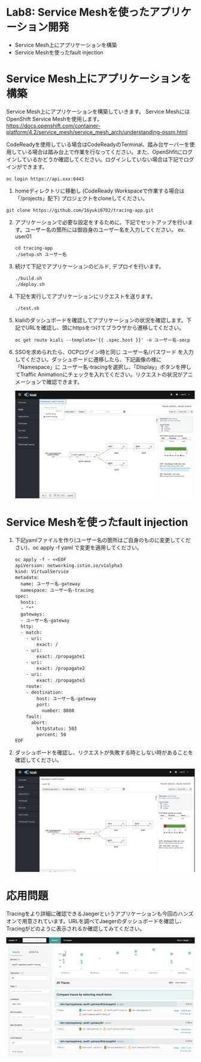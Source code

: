 # Lab8: Service Meshを使ったアプリケーション開発

- Service Mesh上にアプリケーションを構築
- Service Meshを使ったfault injection

# Service Mesh上にアプリケーションを構築

Service Mesh上にアプリケーションを構築していきます。  Service MeshにはOpenShift Service Meshを使用します。 
https://docs.openshift.com/container-platform/4.2/service_mesh/service_mesh_arch/understanding-ossm.html

CodeReadyを使用している場合はCodeReadyのTerminal、踏み台サーバーを使用している場合は踏み台上で作業を行なってください。また、OpenShfitにログインしているかどうか確認してください。ログインしていない場合は下記でログインができます。

```
oc login https://api.xxx:6443
```

1. homeディレクトリに移動し (CodeReady Workspaceで作業する場合は「/projects」配下) プロジェクトをcloneしてください。

  ```
  git clone https://github.com/16yuki0702/tracing-app.git
  ```

2. アプリケーションで必要な設定をするために、下記でセットアップを行います。ユーザー名の箇所には御自身のユーザー名を入力してください。 ex. user01

   ```
   cd tracing-app
   ./setup.sh ユーザー名
   ```
   
3. 続けて下記でアプリケーションのビルド, デプロイを行います。

   ```
   ./build.sh
   ./deploy.sh
   ```

4. 下記を実行してアプリケーションにリクエストを送ります。

   ```
   ./test.sh
   ```

5. kialiのダッシュボードを確認してアプリケーションの状況を確認します。下記でURLを確認し、頭にhttpsをつけてブラウザから遷移してください。

   ```
   oc get route kiali --template='{{ .spec.host }}' -n ユーザー名-smcp
   ```

6. SSOを求められたら、OCPログイン時と同じ ユーザー名/パスワード を入力してください。ダッシュボードに遷移したら、下記画像の様に「Namespace」に ユーザー名-tracingを選択し、「DIsplay」ボタンを押してTraffic Animationにチェックを入れてください。リクエストの状況がアニメーションで確認できます。

   ![](images/ossm_1.png)

# Service Meshを使ったfault injection

1. 下記yamlファイルを作り(ユーザー名の箇所はご自身のものに変更してください)、oc apply -f yaml で変更を適用してください。

   ```
   oc apply -f - <<EOF
   apiVersion: networking.istio.io/v1alpha3
   kind: VirtualService
   metadata:
     name: ユーザー名-gateway
     namespace: ユーザー名-tracing
   spec:
     hosts:
     - "*"
     gateways:
     - ユーザー名-gateway
     http:
     - match:
       - uri:
           exact: /
       - uri:
           exact: /propagate1
       - uri:
           exact: /propagate2
       - uri:
           exact: /propagate3
       route:
       - destination:
           host: ユーザー名-gateway
           port:
             number: 8080
       fault:
         abort:
           httpStatus: 503
           percent: 50
   EOF
   ```

2. ダッシュボードを確認し、リクエストが失敗する時としない時があることを確認してください。

   ![](images/ossm_2.png)

# 応用問題

Tracingをより詳細に確認できるJaegerというアプリケーションも今回のハンズオンで用意されています。URLを調べてJaegerのダッシュボードを確認し、Tracingがどのように表示されるか確認してみてください。

![](images/jaeger_1.png)